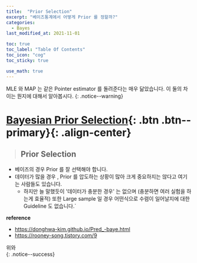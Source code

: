 ```yaml
---
title:  "Prior Selection"
excerpt: "베이즈통계에서 어떻게 Prior 를 정할까?"
categories:
  - Bayes
last_modified_at: 2021-11-01

toc: true
toc_label: "Table Of Contents"
toc_icon: "cog"
toc_sticky: true

use_math: true
---
```


 MLE 와 MAP 는 같은 Pointer estimator 를 돌려준다는 매우 닮았습니다. 이 둘의 차이는 뭔지에 대해서 알아봅시다.
{: .notice--warning}

# [Bayesian Prior Selection](#link){: .btn .btn--primary}{: .align-center}

> ## Prior Selection

- 베이즈의 경우 Prior 를 잘 선택해야 합니다.
- 데이터가 많을 경우 , Prior 를 압도하는 상황이 많아 크게 중요하지는 않다고 여기는 사람들도 있습니다.
  - 하지만 늘 말했듯이 '데이터가 충분한 경우' 는 없으며 (충분하면 여러 실험을 하는게 효율적) 또한 Large sample 일 경우 어떤식으로 수렴이 일어날지에 대한 Guideline 도 없습니다.`

**reference**

- <https://donghwa-kim.github.io/Pred_-baye.html>
- <https://rooney-song.tistory.com/9>

위와  
{: .notice--success}

